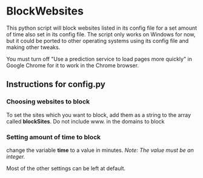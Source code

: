 # BlockWebsites
This python script will block websites listed in its config file for a set amount of time also set in its config file.
The script only works on Windows for now, but it could be ported to other operating systems using its config file and making other tweaks.

You must turn off "Use a prediction service to load pages more quickly" in Google Chrome for it to work in the Chrome browser.



## Instructions for config.py
### Choosing websites to block
To set the sites which you want to block, add them as a string to the array called **blockSites**.
Do not include www. in the domains to block

### Setting amount of time to block
change the variable **time** to a value in minutes. *Note: The value must be an integer.*

Most of the other settings can be left at default.
